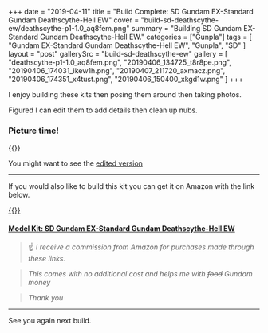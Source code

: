 +++
date = "2019-04-11"
title = "Build Complete: SD Gundam EX-Standard Gundam Deathscythe-Hell EW"
cover = "build-sd-deathscythe-ew/deathscythe-p1-1.0_aq8fem.png"
summary = "Building SD Gundam EX-Standard Gundam Deathscythe-Hell EW."
categories = ["Gunpla"]
tags = [
  "Gundam EX-Standard Gundam Deathscythe-Hell EW",
  "Gunpla",
  "SD"
]
layout = "post"
gallerySrc = "build-sd-deathscythe-ew" 
gallery = [
  "deathscythe-p1-1.0_aq8fem.png",
  "20190406_134725_t8r8pe.png",
  "20190406_174031_ikew1h.png",
  "20190407_211720_axmacz.png",
  "20190406_174351_x4tust.png",
  "20190406_150400_xkgd1w.png"
]
+++

I enjoy building these kits then posing them around then taking photos.

Figured I can edit them to add details then clean up nubs.

### Picture time!

{{<folder-gallery>}}

You might want to see the [edited version](build-complete-sd-gundam-ex-standard-gundam-deathscythe-hell-ew/)

---
If you would also like to build this kit you can get it on Amazon with the link below.

[{{<smallImage src="gimp-sd-deathscythe-ew/20190406_134725_isgzrg.jpg">}}](https://amzn.to/2P5csyL)

#### [Model Kit: SD Gundam EX-Standard Gundam Deathscythe-Hell EW](https://amzn.to/2P5csyL)

>:point_up: *I receive a commission from Amazon for purchases made through these links.*

>*This comes with no additional cost and helps me with ~~food~~ Gundam money*

>*Thank you*

---

See you again next build.

